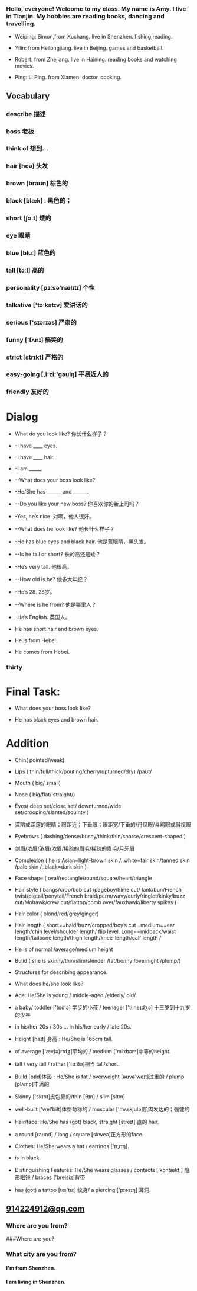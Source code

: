 ### Hello, everyone! Welcome to my class. My name is Amy. I live in Tianjin. My hobbies are reading books, dancing and travelling.



* Weiping: Simon,from Xuchang. live in Shenzhen. fishing,reading.

* Yilin: from Heilongjiang. live in Beijing. games and basketball.

* Robert: from Zhejiang. live in Haining. reading books and watching movies.

* Ping: Li Ping. from Xiamen. doctor. cooking.



## Vocabulary

### describe  描述

### boss     老板

### think of 想到…

### hair [heə] 头发 

### brown [braʊn] 棕色的

### black [blæk] . 黑色的；

### short [ʃɔːt] 矮的

### eye  眼睛

### blue [bluː] 蓝色的

### tall [tɔːl] 高的



### personality [pɜːsə'nælɪtɪ] 个性

### talkative ['tɔːkətɪv] 爱讲话的

### serious ['sɪərɪəs] 严肃的

### funny ['fʌnɪ] 搞笑的

### strict [strɪkt] 严格的

### easy-going [,i:zi:'gəuiŋ] 平易近人的

### friendly 友好的


# Dialog

* What do you look like? 你长什么样子？

* -I have ____ eyes.

* -I have ____ hair.

* -I am _____.



* --What does your boss look like?

* -He/She has ______ and ______.

 

* --Do you like your new boss? 你喜欢你的新上司吗？

* -Yes, he’s nice. 对啊，他人很好。

* --What does he look like? 他长什么样子？

* -He has blue eyes and black hair. 他是蓝眼睛，黑头发。

* --Is he tall or short? 长的高还是矮？

* -He’s very tall. 他很高。

* --How old is he? 他多大年纪？

* -He’s 28. 28岁。

* --Where is he from? 他是哪里人？

* -He’s English. 英国人。



* He has short hair and brown eyes.

* He is from Hebei.

* He comes from Hebei.



### thirty



# Final Task:

* What does your boss look like?

* He has black eyes and brown hair.



# Addition

* Chin( pointed/weak) 

* Lips ( thin/full/thick/pouting/cherry/upturned/dry)     /paʊt/

* Mouth ( big/ small)

* Nose ( big/flat/ straight/)

* Eyes( deep set/close set/ downturned/wide set/drooping/slanted/squinty )

* 深陷或深邃的眼睛；眼距近；下垂眼；眼距宽/下垂的/丹凤眼/斗鸡眼或斜视眼

* Eyebrows ( dashing/dense/bushy/thick/thin/sparse/crescent-shaped )

* 剑眉/浓眉/浓眉/浓眉/稀疏的眉毛/稀疏的眉毛/月牙眉

* Complexion ( he is Asian=light-brown skin /..white=fair skin/tanned skin /pale skin /..black=dark skin )

* Face shape ( oval/rectangle/round/square/heart/triangle 

* Hair style ( bangs/crop/bob cut /pageboy/hime cut/ lank/bun/French twist/pigtail/ponytail/French braid/perm/wavy/curly/ringlet/kinky/buzz cut/Mohawk/crew cut/flattop/comb over/fauxhawk/liberty spikes )

* Hair color ( blond/red/grey/ginger) 

* Hair length ( short==bald/buzz/cropped/boy’s cut ..medium==ear length/chin level/shoulder length/ flip level. Long==midback/waist length/tailbone length/thigh length/knee-length/calf length /

* He is of normal /average/medium height 

* Bulid ( she is skinny/thin/slim/slender /fat/bonny /overnight /plump/) 

 

* Structures for describing appearance.

* What does he/she look like?

* Age: He/She is young / middle-aged /elderly/ old/ 

* a baby/ toddler ['tɒdlə] 学步的小孩 / teenager ['tiːneɪdʒə] 十三岁到十九岁的少年

* in his/her 20s / 30s … in his/her early / late 20s.

* Height [haɪt] 身高 : He/She is 165cm tall.

* of average ['æv(ə)rɪdʒ]平均的 / medium ['miːdɪəm]中等的height.

* tall / very tall / rather ['rɑːðə]相当 tall/short.

* Build [bɪld]体形 : He/She is fat / overweight [əʊvə'weɪt]过重的 / plump [plʌmp]丰满的

* Skinny ['skɪnɪ]皮包骨的/thin [θɪn] / slim [slɪm]

* well-built ['wel'bilt]体型匀称的 / muscular ['mʌskjʊlə]肌肉发达的；强健的

* Hair/face: He/She has (got) black, straight [streɪt] 直的 hair.

* a round [raʊnd] / long / square [skweə]正方形的face.

* Clothes: He/She wears a hat / earrings ['ɪr,rɪŋ].

* is in black.

* Distinguishing Features: He/She wears glasses / contacts ['kɔntækt;] 隐形眼镜 / braces ['breisiz]背带

* has (got) a tattoo [tæ'tuː] 纹身/ a piercing ['pɪəsɪŋ] 耳洞.


## 914224912@qq.com



### Where are you from?

###Where are you?


### What city are you from?


#### I'm from Shenzhen.

#### I am living in Shenzhen.






